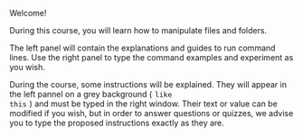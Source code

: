 Welcome!

During this course, you will learn how to manipulate files and folders.

The left panel will contain the explanations and guides to run command lines. Use the right panel to type the command examples and experiment as you wish.

During the course, some instructions will be explained. They will appear in the left pannel on a grey background (<code class="lang-bash" style="background: #f6f8fa; font-size: 90%; padding: 2px 5px;">like this</code>) and must be typed in the right window. Their text or value can be modified if you wish, but in order to answer questions or quizzes, we advise you to type the proposed instructions exactly as they are.
